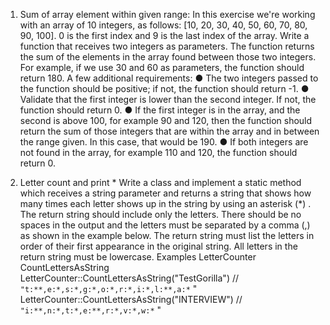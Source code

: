1. Sum of array element within given range:
In this exercise we're working with an array of 10 integers, as follows: [10, 20, 30, 40,
50, 60, 70, 80, 90, 100]. 0 is the first index and 9 is the last index of the array.
Write a function that receives two integers as parameters. The function returns the
sum of the elements in the array found between those two integers.
For example, if we use 30 and 60 as parameters, the function should return 180. A few additional requirements:
● The two integers passed to the function should be positive; if not, the function should return -1.
● Validate that the first integer is lower than the second integer. If not, the function should return 0.
● If the first integer is in the array, and the second is above 100, for example 90 and 120, then the function should return the sum of those integers that are within the array and in between the range given. In this case, that would be 190.
● If both integers are not found in the array, for example 110 and 120, the function should return 0.



2. Letter count and print *
Write a class and implement a static method
which receives a string parameter and returns a string that
shows how many times each letter shows up in the string by using an asterisk (*)
.
The return string should include only the letters. There should be no spaces in the output and the letters must be separated by a comma (,) as shown in the example below.
The return string must list the letters in order of their first appearance in the original string. All letters in the return string must be lowercase.
Examples
LetterCounter
CountLettersAsString
LetterCounter::CountLettersAsString("TestGorilla")
// `"t:**,e:*,s:*,g:*,o:*,r:*,i:*,l:**,a:*`
"
LetterCounter::CountLettersAsString("INTERVIEW")
// `"i:**,n:*,t:*,e:**,r:*,v:*,w:*`
"